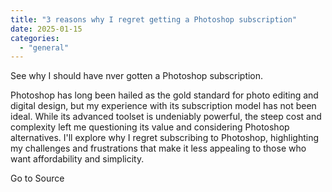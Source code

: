 ```yaml
---
title: "3 reasons why I regret getting a Photoshop subscription"
date: 2025-01-15
categories: 
  - "general"
---
```


See why I should have nver gotten a Photoshop subscription.

Photoshop has long been hailed as the gold standard for photo editing and digital design, but my experience with its subscription model has not been ideal. While its advanced toolset is undeniably powerful, the steep cost and complexity left me questioning its value and considering Photoshop alternatives. I'll explore why I regret subscribing to Photoshop, highlighting my challenges and frustrations that make it less appealing to those who want affordability and simplicity.

Go to Source
